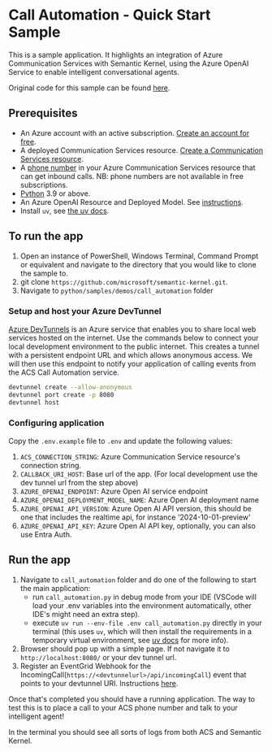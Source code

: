 # Call Automation - Quick Start Sample

This is a sample application. It highlights an integration of Azure Communication Services with Semantic Kernel, using the Azure OpenAI Service to enable intelligent conversational agents.

Original code for this sample can be found [here](https://github.com/Azure-Samples/communication-services-python-quickstarts/tree/main/callautomation-openai-sample).

## Prerequisites

- An Azure account with an active subscription. [Create an account for free](https://azure.microsoft.com/free/?WT.mc_id=A261C142F).
- A deployed Communication Services resource. [Create a Communication Services resource](https://docs.microsoft.com/azure/communication-services/quickstarts/create-communication-resource).
- A [phone number](https://learn.microsoft.com/en-us/azure/communication-services/quickstarts/telephony/get-phone-number) in your Azure Communication Services resource that can get inbound calls. NB: phone numbers are not available in free subscriptions.
- [Python](https://www.python.org/downloads/) 3.9 or above.
- An Azure OpenAI Resource and Deployed Model. See [instructions](https://learn.microsoft.com/en-us/azure/ai-services/openai/how-to/create-resource?pivots=web-portal).
- Install `uv`, see [the uv docs](https://docs.astral.sh/uv/getting-started/installation/).

## To run the app

1. Open an instance of PowerShell, Windows Terminal, Command Prompt or equivalent and navigate to the directory that you would like to clone the sample to.
2. git clone `https://github.com/microsoft/semantic-kernel.git`.
3. Navigate to `python/samples/demos/call_automation` folder

### Setup and host your Azure DevTunnel

[Azure DevTunnels](https://learn.microsoft.com/en-us/azure/developer/dev-tunnels/overview) is an Azure service that enables you to share local web services hosted on the internet. Use the commands below to connect your local development environment to the public internet. This creates a tunnel with a persistent endpoint URL and which allows anonymous access. We will then use this endpoint to notify your application of calling events from the ACS Call Automation service.

```bash
devtunnel create --allow-anonymous
devtunnel port create -p 8080
devtunnel host
```

### Configuring application

Copy the `.env.example` file to `.env` and update the following values:

1. `ACS_CONNECTION_STRING`: Azure Communication Service resource's connection string.
2. `CALLBACK_URI_HOST`: Base url of the app. (For local development use the dev tunnel url from the step above)
3. `AZURE_OPENAI_ENDPOINT`: Azure Open AI service endpoint
4. `AZURE_OPENAI_DEPLOYMENT_MODEL_NAME`: Azure Open AI deployment name
5. `AZURE_OPENAI_API_VERSION`: Azure Open AI API version, this should be one that includes the realtime api, for instance '2024-10-01-preview'
6. `AZURE_OPENAI_API_KEY`: Azure Open AI API key, optionally, you can also use Entra Auth.

## Run the app

1. Navigate to `call_automation` folder and do one of the following to start the main application:
   - run `call_automation.py` in debug mode from your IDE (VSCode will load your .env variables into the environment automatically, other IDE's might need an extra step).
   - execute `uv run --env-file .env call_automation.py` directly in your terminal (this uses `uv`, which will then install the requirements in a temporary virtual environment, see [uv docs](https://docs.astral.sh/uv/guides/scripts) for more info).
2. Browser should pop up with a simple page. If not navigate it to `http://localhost:8080/` or your dev tunnel url.
3. Register an EventGrid Webhook for the IncomingCall(`https://<devtunnelurl>/api/incomingCall`) event that points to your devtunnel URI. Instructions [here](https://learn.microsoft.com/en-us/azure/communication-services/concepts/call-automation/incoming-call-notification).

Once that's completed you should have a running application. The way to test this is to place a call to your ACS phone number and talk to your intelligent agent!

In the terminal you should see all sorts of logs from both ACS and Semantic Kernel.
